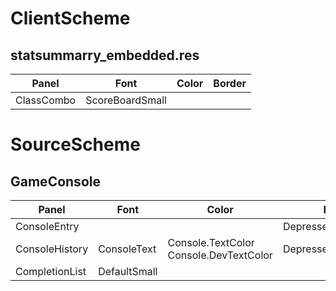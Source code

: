 # ClientScheme

## statsummarry_embedded.res
Panel | Font | Color | Border
----- | ---- | ----- | ------
ClassCombo | ScoreBoardSmall


# SourceScheme

## GameConsole
Panel | Font | Color | Border
----- | ---- | ----- | ------
ConsoleEntry | | | DepressedButtonBorder
ConsoleHistory | ConsoleText | Console.TextColor<br>Console.DevTextColor | DepressedButtonBorder
CompletionList | DefaultSmall | | 
